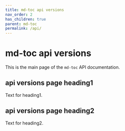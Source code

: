 ```yaml
---
title: md-toc api versions
nav_order: 2
has_children: true
parent: md-toc
permalink: /api/
---
```


# md-toc api versions

This is the main page of the `md-toc` API documentation.

## api versions page heading1

Text for heading1.

## api versions page heading2

Text for heading2.